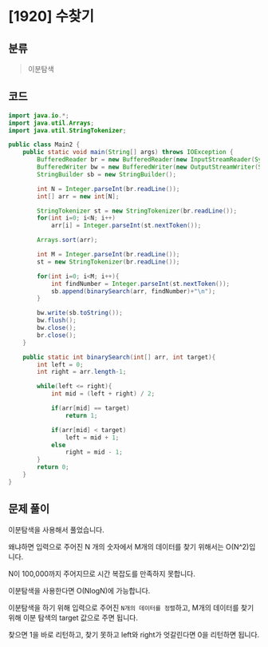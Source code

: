 # [1920] 수찾기

## 분류
> 이분탐색

## 코드
```java
import java.io.*;
import java.util.Arrays;
import java.util.StringTokenizer;

public class Main2 {
    public static void main(String[] args) throws IOException {
        BufferedReader br = new BufferedReader(new InputStreamReader(System.in));
        BufferedWriter bw = new BufferedWriter(new OutputStreamWriter(System.out));
        StringBuilder sb = new StringBuilder();

        int N = Integer.parseInt(br.readLine());
        int[] arr = new int[N];

        StringTokenizer st = new StringTokenizer(br.readLine());
        for(int i=0; i<N; i++)
            arr[i] = Integer.parseInt(st.nextToken());

        Arrays.sort(arr);

        int M = Integer.parseInt(br.readLine());
        st = new StringTokenizer(br.readLine());

        for(int i=0; i<M; i++){
            int findNumber = Integer.parseInt(st.nextToken());
            sb.append(binarySearch(arr, findNumber)+"\n");
        }

        bw.write(sb.toString());
        bw.flush();
        bw.close();
        br.close();
    }

    public static int binarySearch(int[] arr, int target){
        int left = 0;
        int right = arr.length-1;

        while(left <= right){
            int mid = (left + right) / 2;

            if(arr[mid] == target)
                return 1;

            if(arr[mid] < target)
                left = mid + 1;
            else
                right = mid - 1;
        }
        return 0;
    }
}
```

## 문제 풀이
이분탐색을 사용해서 풀었습니다.

왜냐하면 입력으로 주어진 N 개의 숫자에서 M개의 데이터를 찾기 위해서는 O(N^2)입니다.

N이 100,000까지 주어지므로 시간 복잡도를 만족하지 못합니다.

이분탐색을 사용한다면 O(NlogN)에 가능합니다.

이분탐색을 하기 위해 입력으로 주어진 `N개의 데이터를 정렬`하고, M개의 데이터를 찾기 위해 이분 탐색의 target 값으로 주면 됩니다.

찾으면 1을 바로 리턴하고, 찾기 못하고 left와 right가 엇갈린다면 0을 리턴하면 됩니다.